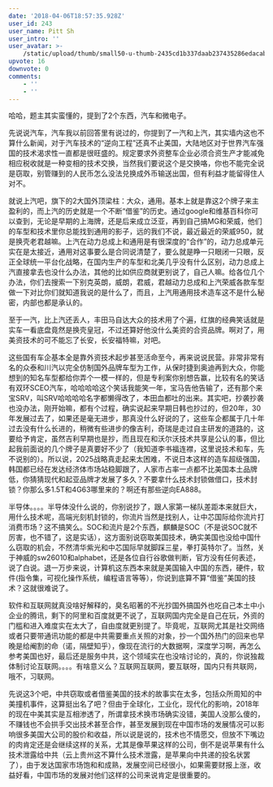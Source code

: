 ```yaml
---
date: '2018-04-06T18:57:35.928Z'
user_id: 243
user_name: Pitt Sh
user_intro: ''
user_avatar: >-
    /static/upload/thumb/small50-u-thumb-2435cd1b337daab237435286edacabec2ef4b40b18f.png
upvote: 16
downvote: 0
comments:
    - ''
    - ''
---
```


哈哈，题主其实蛮懂的，提到了2个东西，汽车和微电子。

先说说汽车，汽车我以前回答里有说过的，你提到了一汽和上汽，其实墙内这也不算什么新闻，对于汽车技术的“逆向工程”还真不止美国，大陆地区对于世界汽车强国的技术渴求性一直都是很旺盛的。规定要求外资整车企业必须合资生产才能减免相应税收就是一种变相的技术交换，当然我们要说这个是交换咯，你也不能完全说是窃取，别管赚到的人民币怎么没法兑换成外币输送出国，但有利益才能留得住人对不。

就说上汽吧，旗下的2大国外顶梁柱：大众，通用。基本上就是靠这2个牌子来主盈利的，而上汽的历史就是一个不断“借鉴”的历史。通过google和维基百科你可以查到，无论是早期的上海牌，还是后来成立泛亚，再到自己搞MG和荣威，他们的车型和技术里你总能找到通用的影子，远的我们不说，最近最近的荣威950，就是换壳老君越嘛。上汽在动力总成上和通用是有很深度的“合作”的，动力总成单元实在是太接近，通用对这事要么是合同说清楚了，要么就是睁一只眼闭一只眼，反正全球统一平台化战略，在国内生产的车型和北美几乎没有什么区别，动力总成上汽直接拿去也没什么办法，其他的比如供应商就更别说了，自己人嘛。给各位几个办法，你们去搜索一下别克英朗，威朗，君威，君越动力总成和上汽荣威各款车型做一下对比你们就知道我说的是什么了，而且，上汽用通用技术造车这不是什么秘密，内部也都是承认的。

至于一汽，比上汽还丢人，丰田马自达大众的技术用了个遍，红旗的经典笑话就是实车一看底盘竟然是换壳皇冠，不过还算好他没什么美资的合资品牌。啊对了，用美资技术的可不能忘了长安，长安福特嘛，对吧。

这些国有车企基本全是靠外资技术起步甚至活命至今，再来说说民营。非常非常有名的众泰和川汽以完全仿制国外品牌车型为工作，从保时捷到奥迪再到大众，你能想到的知名车型都给你弄个一模一样的，但是专利案你别想告赢，比较有名的笑话有双环SCEO汽车，哈哈哈哈这个笑话我能笑一年，宝马告他告输了，还有那个来宝SRV，叫SRV哈哈哈哈名字都懒得改了，本田血都吐的出来。其实吧，抄袭抄袭也没办法，刚开始嘛，都有个过程，确实说起来早期日韩也抄过的，但20年，30年发展过去了，如果还是毫无进步，那真没什么好说的了，这些车企都属于几十年过去没有什么长进的，稍微有些进步的像吉利，奇瑞是走过自主研发的道路的，这要给予肯定，虽然吉利早期也是抄，而且现在和沃尔沃技术共享是公认的事，但比起我前面说的几个牌子是真要好不少了（我知道李书福连襟，这里说技术和车，先不说别的）。所以说，2025战略真走起来太困难，不说日本这样的造车超级强国，韩国都已经在发达经济体市场站稳脚跟了，人家市占率一点都不比美国本土品牌低，你猜猜现代和起亚品牌才发展了多久？不要拿什么技术封锁做借口，技术封锁？你那么多1.5T和4G63哪里来的？啊还有那些逆向EA888。

  

半导体。。。。半导体没什么说的，你别说抄了，跟人家第一梯队差距本来就巨大，用什么技术呢，高端光刻机封锁的，你流片当然是找别人，让中芯国际给你流片打消费市场？这不搞笑么。SOC和流片是2个东西，麒麟是SOC（不是说SOC就不厉害，也不错了，这是实话），这方面别说窃取美国技术，确实美国也没给中国什么窃取的机会，不然清华紫光和中芯国际早就脚踩三星，拳打英特尔了。当然，关于神威的sw26010和alphabet，还是各位自行谷歌做判断，官方没有任何表述，说了白说。退一万步来说，计算机这东西本来就是美国输入中国的东西，硬件，软件(指令集，可视化操作系统，编程语言等等），你说到底算不算“借鉴”美国的技术？这就很难说了。

  

软件和互联网就真没啥好解释的，臭名昭著的不光抄国外搞国外也吃自己本土中小企业的腾讯，剩下的阿里和百度就更不说了，互联网国内完全是自己在玩，外资的门槛和进入难度实在太大了，自由度就更别提了。毕竟呢，互联网尤其是社交网络或者只要带通讯功能的都是中共需要重点关照的对象，抄一个国外热门的回来也早晚是给阉割的命（诺，隔壁知乎），像现在流行的大数据啊，深度学习啊，再怎么参考美国也好，最后还是服务中共，这个领域实在也没啥讨论的，真的，你说独裁体制讨论互联网。。。。有啥意义么？互联网互联网，要互联呀，国内只有共联网，哦不，习联网。

  

先说这3个吧，中共窃取或者借鉴美国的技术的故事实在太多，包括众所周知的中美撞机事件，这算挺出名了吧？但由于全球化，工业化，现代化的影响，2018年的现在中美其实是互相渗透了，所谓拿技术换市场确实没错，美国人没那么傻的，不赚钱也不会拱手交出技术甚至合作，甚至发展到现在中国市场的发展情况可以影响很多美国大公司的股价和收益，所以说是说的，技术也不情愿交，但放不下嘴边的肉肯定还是会继续这样的关系，尤其是像苹果这样的公司，倒不是说苹果有什么技术泄露给中共（云上贵州这不算什么技术泄露，是苹果向中共递的投名状罢了），由于发达国家市场饱和和成熟，发展空间已经很小，如果需要财报上涨，收益好看，中国市场的发展对他们这样的公司来说肯定是很重要的。
